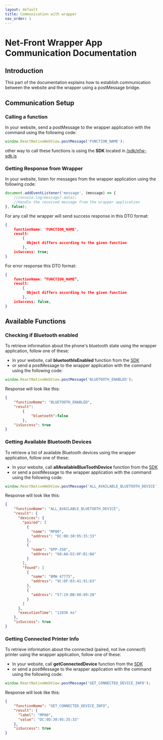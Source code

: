 ```yaml
---
layout: default
title: Communication with wrapper
nav_order: 1
---
```


Net-Front Wrapper App Communication Documentation
=

Introduction
-
This part of the documentation explains how to establish communication between the website and the wrapper using a postMessage bridge.

Communication Setup
-

<h3>Calling a function</h3>

In your website, send a postMessage to the wrapper application with the command using the following code:
```javascript
window.ReactNativeWebView.postMessage('FUNCTION_NAME');
```
other way to call these functions is using the <b>SDK</b> located in [/sdk/nfw-sdk.js](https://github.com/FKMLJF/net-front-wrapper/blob/main/netFrontWrapper/sdk/nfw-sdk.js)

<h3>Getting Response from Wrapper</h3>

In your website, listen for messages from the wrapper application using the following code:
```javascript
document.addEventListener('message', (message) => {
    //console.log(message?.data);
    //Handle the received message from the wrapper application
}, false);
```

For any call the wrapper will send success response in this DTO format:
```json
{
    functionName: 'FUNCTION_NAME',
    result: 
        {
          Object differs according to the given function
        },
    isSuccess: true;
}
```
For error response this DTO format:
```json
{
    functionName: ”FUNCTION_NAME”,
    result: 
        {
          Object differs according to the given function
        },
    isSuccess: false,
}
```

Available Functions
-

<h3>Checking if Bluetooth enabled</h3>
To retrieve information about the phone's bluetooth state using the wrapper application, follow one of these:

* In your website, call <b>bluetoothIsEnabled</b> function from the [SDK](#communication-setup)
* or send a postMessage to the wrapper application with the command using the following code:
```javascript
window.ReactNativeWebView.postMessage('BLUETOOTH_ENABLED');
```
Response will look like this:
```json
{
    "functionName": "BLUETOOTH_ENABLED",
    "result":
        {
            "bluetooth":false
        },
    "isSuccess": true
}
```

<h3>Getting Available Bluetooth Devices</h3>
To retrieve a list of available Bluetooth devices using the wrapper application, follow one of these:

* In your website, call <b>allAvailableBlueToothDevice</b> function from the [SDK](#communication-setup)
* or send a postMessage to the wrapper application with the command using the following code:
```javascript
window.ReactNativeWebView.postMessage('ALL_AVAILABLE_BLUETOOTH_DEVICE');
```
Response will look like this:
```json
{
    "functionName": "ALL_AVAILABLE_BLUETOOTH_DEVICE",
    "result": {
      "devices": {
        "paired": [
          {
            "name": "MP80",
            "address": "DC:0D:30:95:35:33"
          },
          {
            "name": "DPP-350",
            "address": "68:AA:D2:0F:B1:BA"
          }
        ],
        "found": [
          {
            "name": "BMW 47775",
            "address": "9C:DF:03:41:91:63"
          },
          {
            "address": "57:19:BB:98:09:2B"
          }
        ]
      },
      "executionTime": "12836 ms"
    },
    "isSuccess": true
}
```

<h3>Getting Connected Printer Info</h3>
To retrieve information about the connected (paired, not live connect!) printer using the wrapper application, follow one of these:

* In your website, call <b>getConnectedDevice</b> function from the [SDK](#communication-setup)
* or send a postMessage to the wrapper application with the command using the following code:
```javascript
window.ReactNativeWebView.postMessage('GET_CONNECTED_DEVICE_INFO');
```
Response will look like this:
```json
{
    "functionName": "GET_CONNECTED_DEVICE_INFO",
    "result": {
      "label": "MP80",
      "value": "DC:0D:30:95:35:33"
    },
    "isSuccess": true
}
```
